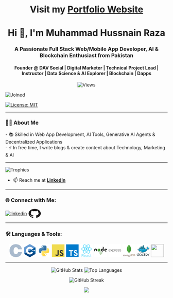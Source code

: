 
<h1 align="center"> Visit my <a href="https://mhassnain-developer.github.io/portfolio" target="_blank">Portfolio Website</a></h1>
<h1 align="center">Hi 👋, I'm Muhammad Hussnain Raza</h1>
<h3 align="center">A Passionate Full Stack Web/Mobile App Developer, AI & Blockchain Enthusiast from Pakistan</h3>
<h4 align="center">Founder @ DAV Social | Digital Marketer | Technical Project Lead | Instructor | Data Science & AI Explorer | Blockchain | Dapps</h4>

<p align="center">
  <img src="https://komarev.com/ghpvc/?username=mhassnain-developer" alt="Views">
</p>

<img src="https://img.shields.io/badge/Joined-2020-blue?style=for-the-badge&logo=github" alt="Joined">

[![License: MIT](https://img.shields.io/badge/License-MIT-yellow.svg)](https://opensource.org/licenses/MIT)

---

<h3 align="left">👩‍💻 About Me</h3>

<p align="left">
- 📚 Skilled in Web App Development, AI Tools, Generative AI Agents & Decentralized Applications<br>
- ⚡ In free time, I write blogs & create content about Technology, Marketing & AI
</p>

---

<p align="left">
  <img src="https://github-profile-trophy.vercel.app/?username=mhassnain-developer&theme=alduin" alt="Trophies">
</p>

- 📫 Reach me at **[LinkedIn](https://www.linkedin.com/in/muhammadhussnain-raza5842/)**  

---

<h3 align="left">🌐 Connect with Me:</h3>
<p align="left">
<a href="https://linkedin.com/in/muhammadhussnain-raza5842" target="blank"><img align="center" src="https://raw.githubusercontent.com/rahuldkjain/github-profile-readme-generator/master/src/images/icons/Social/linked-in-alt.svg" alt="linkedin" height="30" width="40" /></a>
<a href="https://github.com/Mhassnain-developer" target="blank"><img align="center" src="https://raw.githubusercontent.com/devicons/devicon/master/icons/github/github-original.svg" alt="github" height="30" width="40" /></a>
</p>

---

<h3 align="left">🛠️ Languages & Tools:</h3>
<p align="center">
<a href="https://www.cprogramming.com/" target="_blank" rel="noreferrer"><img src="https://raw.githubusercontent.com/devicons/devicon/master/icons/c/c-original.svg" width="40" height="40"/></a>
<a href="https://www.w3schools.com/cpp/" target="_blank" rel="noreferrer"><img src="https://raw.githubusercontent.com/devicons/devicon/master/icons/cplusplus/cplusplus-original.svg" width="40" height="40"/></a>
<a href="https://www.python.org" target="_blank" rel="noreferrer"><img src="https://raw.githubusercontent.com/devicons/devicon/master/icons/python/python-original.svg" width="40" height="40"/></a>
<a href="https://developer.mozilla.org/en-US/docs/Web/JavaScript" target="_blank" rel="noreferrer"><img src="https://raw.githubusercontent.com/devicons/devicon/master/icons/javascript/javascript-original.svg" width="40" height="40"/></a>
<a href="https://www.typescriptlang.org/" target="_blank" rel="noreferrer"><img src="https://raw.githubusercontent.com/devicons/devicon/master/icons/typescript/typescript-original.svg" width="40" height="40"/></a>
<a href="https://reactjs.org/" target="_blank" rel="noreferrer"><img src="https://raw.githubusercontent.com/devicons/devicon/master/icons/react/react-original-wordmark.svg" width="40" height="40"/></a>
<a href="https://nodejs.org" target="_blank" rel="noreferrer"><img src="https://raw.githubusercontent.com/devicons/devicon/master/icons/nodejs/nodejs-original-wordmark.svg" width="40" height="40"/></a>
<a href="https://expressjs.com" target="_blank" rel="noreferrer"><img src="https://raw.githubusercontent.com/devicons/devicon/master/icons/express/express-original-wordmark.svg" width="40" height="40"/></a>
<a href="https://www.mongodb.com/" target="_blank" rel="noreferrer"><img src="https://raw.githubusercontent.com/devicons/devicon/master/icons/mongodb/mongodb-original-wordmark.svg" width="40" height="40"/></a>
<a href="https://www.docker.com/" target="_blank" rel="noreferrer"><img src="https://raw.githubusercontent.com/devicons/devicon/master/icons/docker/docker-original-wordmark.svg" width="40" height="40"/></a>
<a href="https://postman.com" target="_blank" rel="noreferrer"><img src="https://www.vectorlogo.zone/logos/getpostman/getpostman-icon.svg" width="40" height="40"/></a>
</p>

---

<div align="center">
  <img src="https://github-readme-stats.vercel.app/api?username=mhassnain-developer&show_icons=true&theme=dracula" height="150" alt="GitHub Stats"/>
  <img src="https://github-readme-stats.vercel.app/api/top-langs?username=mhassnain-developer&layout=compact&langs_count=6&theme=dracula" height="150" alt="Top Languages"/>
</div>

<div align="center">
  <p><img src="https://streak-stats.demolab.com/?user=mhassnain-developer&theme=dark" alt="GitHub Streak"/></p>
</div>

<div align="center">
  <a href="https://www.buymeacoffee.com/mhassnain" target="_blank">
    <img src="https://img.shields.io/badge/Donate-Buy%20Me%20A%20Coffee-orange.svg?logo=buymeacoffee" />
  </a>
</div>
